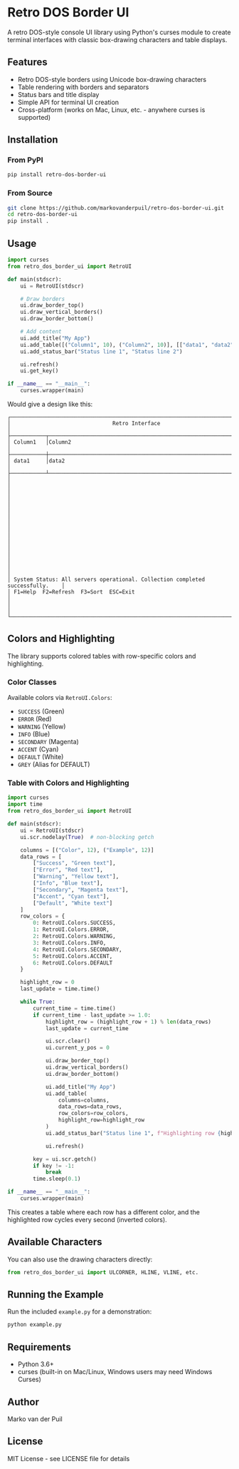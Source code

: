 # Retro DOS Border UI

A retro DOS-style console UI library using Python's curses module to create terminal interfaces with classic box-drawing characters and table displays.

## Features

- Retro DOS-style borders using Unicode box-drawing characters
- Table rendering with borders and separators
- Status bars and title display
- Simple API for terminal UI creation
- Cross-platform (works on Mac, Linux, etc. - anywhere curses is supported)

## Installation

### From PyPI
```bash
pip install retro-dos-border-ui
```

### From Source
```bash
git clone https://github.com/markovanderpuil/retro-dos-border-ui.git
cd retro-dos-border-ui
pip install .
```

## Usage

```python
import curses
from retro_dos_border_ui import RetroUI

def main(stdscr):
    ui = RetroUI(stdscr)

    # Draw borders
    ui.draw_border_top()
    ui.draw_vertical_borders()
    ui.draw_border_bottom()

    # Add content
    ui.add_title("My App")
    ui.add_table([("Column1", 10), ("Column2", 10)], [["data1", "data2"]])
    ui.add_status_bar("Status line 1", "Status line 2")

    ui.refresh()
    ui.get_key()

if __name__ == "__main__":
    curses.wrapper(main)
```

Would give a design like this:
```
┌───────────────────────────────────────────────────────────────────────────────┐
│                                Retro Interface                                │
├───────────┬───────────────────────────────────────────────────────────────────┤
│ Column1   │Column2                                                            │
├───────────┼───────────────────────────────────────────────────────────────────┤
│ data1     │data2                                                              │
├───────────┴───────────────────────────────────────────────────────────────────┤
│                                                                               │
│                                                                               │
│                                                                               │
│                                                                               │
│                                                                               │
│                                                                               │
│                                                                               │
│                                                                               │
│ System Status: All servers operational. Collection completed successfully.    │
│ F1=Help  F2=Refresh  F3=Sort  ESC=Exit                                        │
│                                                                               │
└───────────────────────────────────────────────────────────────────────────────┘
```

## Colors and Highlighting

The library supports colored tables with row-specific colors and highlighting.

### Color Classes

Available colors via `RetroUI.Colors`:

- `SUCCESS` (Green)
- `ERROR` (Red)
- `WARNING` (Yellow)
- `INFO` (Blue)
- `SECONDARY` (Magenta)
- `ACCENT` (Cyan)
- `DEFAULT` (White)
- `GREY` (Alias for DEFAULT)

### Table with Colors and Highlighting

```python
import curses
import time
from retro_dos_border_ui import RetroUI

def main(stdscr):
    ui = RetroUI(stdscr)
    ui.scr.nodelay(True)  # non-blocking getch

    columns = [("Color", 12), ("Example", 12)]
    data_rows = [
        ["Success", "Green text"],
        ["Error", "Red text"],
        ["Warning", "Yellow text"],
        ["Info", "Blue text"],
        ["Secondary", "Magenta text"],
        ["Accent", "Cyan text"],
        ["Default", "White text"]
    ]
    row_colors = {
        0: RetroUI.Colors.SUCCESS,
        1: RetroUI.Colors.ERROR,
        2: RetroUI.Colors.WARNING,
        3: RetroUI.Colors.INFO,
        4: RetroUI.Colors.SECONDARY,
        5: RetroUI.Colors.ACCENT,
        6: RetroUI.Colors.DEFAULT
    }

    highlight_row = 0
    last_update = time.time()

    while True:
        current_time = time.time()
        if current_time - last_update >= 1.0:
            highlight_row = (highlight_row + 1) % len(data_rows)
            last_update = current_time

            ui.scr.clear()
            ui.current_y_pos = 0

            ui.draw_border_top()
            ui.draw_vertical_borders()
            ui.draw_border_bottom()

            ui.add_title("My App")
            ui.add_table(
                columns=columns,
                data_rows=data_rows,
                row_colors=row_colors,
                highlight_row=highlight_row
            )
            ui.add_status_bar("Status line 1", f"Highlighting row {highlight_row}")

            ui.refresh()

        key = ui.scr.getch()
        if key != -1:
            break
        time.sleep(0.1)

if __name__ == "__main__":
    curses.wrapper(main)
```

This creates a table where each row has a different color, and the highlighted row cycles every second (inverted colors).

## Available Characters

You can also use the drawing characters directly:
```python
from retro_dos_border_ui import ULCORNER, HLINE, VLINE, etc.
```

## Running the Example

Run the included `example.py` for a demonstration:

```bash
python example.py
```

## Requirements

- Python 3.6+
- curses (built-in on Mac/Linux, Windows users may need Windows Curses)

## Author

Marko van der Puil

## License

MIT License - see LICENSE file for details

